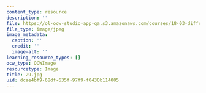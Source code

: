 ```yaml
---
content_type: resource
description: ''
file: https://ol-ocw-studio-app-qa.s3.amazonaws.com/courses/18-03-differential-equations-spring-2010/dcae4bf968df635f97f9f0430b114005_29.jpg
file_type: image/jpeg
image_metadata:
  caption: ''
  credit: ''
  image-alt: ''
learning_resource_types: []
ocw_type: OCWImage
resourcetype: Image
title: 29.jpg
uid: dcae4bf9-68df-635f-97f9-f0430b114005
---
```

